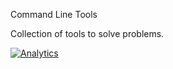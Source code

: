 Command Line Tools

Collection of tools to solve problems. 

[![Analytics](https://ga-beacon.appspot.com/UA-55381661-1/tools/readme)](https://github.com/igrigorik/ga-beacon)
